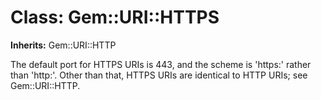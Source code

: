 # Class: Gem::URI::HTTPS
**Inherits:** Gem::URI::HTTP
    

The default port for HTTPS URIs is 443, and the scheme is 'https:' rather than
'http:'. Other than that, HTTPS URIs are identical to HTTP URIs; see
Gem::URI::HTTP.



